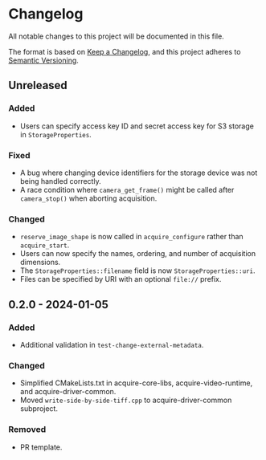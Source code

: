 # Changelog

All notable changes to this project will be documented in this file.

The format is based on [Keep a Changelog](https://keepachangelog.com/en/1.0.0/),
and this project adheres to [Semantic Versioning](https://semver.org/spec/v2.0.0.html).

## Unreleased

### Added

- Users can specify access key ID and secret access key for S3 storage in `StorageProperties`.

### Fixed

- A bug where changing device identifiers for the storage device was not being handled correctly.
- A race condition where `camera_get_frame()` might be called after `camera_stop()` when aborting acquisition.

### Changed

- `reserve_image_shape` is now called in `acquire_configure` rather than `acquire_start`.
- Users can now specify the names, ordering, and number of acquisition dimensions.
- The `StorageProperties::filename` field is now `StorageProperties::uri`.
- Files can be specified by URI with an optional `file://` prefix.

## 0.2.0 - 2024-01-05

### Added

- Additional validation in `test-change-external-metadata`.

### Changed

- Simplified CMakeLists.txt in acquire-core-libs, acquire-video-runtime, and acquire-driver-common.
- Moved `write-side-by-side-tiff.cpp` to acquire-driver-common subproject.

### Removed

- PR template.
